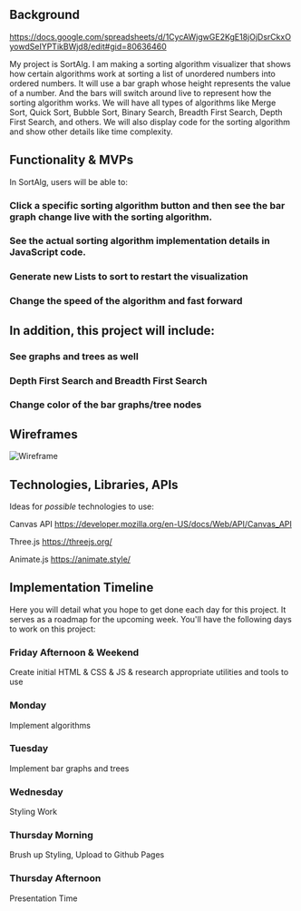 ## Background
https://docs.google.com/spreadsheets/d/1CycAWjgwGE2KgE18jOjDsrCkxOyowdSeIYPTikBWjd8/edit#gid=80636460

My project is SortAlg. I am making a sorting algorithm visualizer that shows how certain algorithms work at sorting a list of unordered numbers into ordered numbers. It will use a bar graph whose height represents the value of a number. And the bars will switch around live to represent how the sorting algorithm works. We will have all types of algorithms like Merge Sort, Quick Sort, Bubble Sort, Binary Search, Breadth First Search, Depth First Search, and others. We will also display code for the sorting algorithm and show other details like time complexity.

## Functionality & MVPs

In SortAlg, users will be able to:

### Click a specific sorting algorithm button and then see the bar graph change live with the sorting algorithm.
### See the actual sorting algorithm implementation details in JavaScript code.
### Generate new Lists to sort to restart the visualization
### Change the speed of the algorithm and fast forward

## In addition, this project will include:
### See graphs and trees as well 
### Depth First Search and Breadth First Search
### Change color of the bar graphs/tree nodes

## Wireframes
![Wireframe](https://i.imgur.com/qDp9uHD.png)


## Technologies, Libraries, APIs

Ideas for *possible* technologies to use:

Canvas API https://developer.mozilla.org/en-US/docs/Web/API/Canvas_API

Three.js https://threejs.org/

Animate.js https://animate.style/
<!-- [Bulma](https://bulma.io/)  -->

## Implementation Timeline
Here you will detail what you hope to get done each day for this project. It serves as a roadmap for the upcoming week. You'll have the following days to work on this project:

### Friday Afternoon & Weekend
Create initial HTML & CSS & JS & research appropriate utilities and tools to use
### Monday
Implement algorithms
### Tuesday
Implement bar graphs and trees
### Wednesday
Styling Work
### Thursday Morning
Brush up Styling, Upload to Github Pages
### Thursday Afternoon 
Presentation Time

